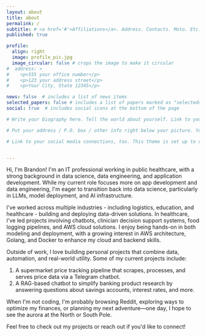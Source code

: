 ```yaml
---
layout: about
title: about
permalink: /
subtitle: # <a href='#'>Affiliations</a>. Address. Contacts. Moto. Etc.
published: true

profile:
  align: right
  image: profile_pic.jpg
  image_circular: false # crops the image to make it circular
#  address: >
#    <p>555 your office number</p>
#    <p>123 your address street</p>
#    <p>Your City, State 12345</p>

news: false  # includes a list of news items
selected_papers: false # includes a list of papers marked as "selected={true}"
social: true  # includes social icons at the bottom of the page

# Write your biography here. Tell the world about yourself. Link to your favorite [subreddit](http://reddit.com). You can put a picture in, too. The code is already in, just name your picture `prof_pic.jpg` and put it in the `img/` folder.

# Put your address / P.O. box / other info right below your picture. You can also disable any these elements by editing `profile` property of the YAML header of your `_pages/about.md`. Edit `_bibliography/papers.bib` and Jekyll will render your [publications page](/al-folio/publications/) automatically.

# Link to your social media connections, too. This theme is set up to use [Font Awesome icons](http://fortawesome.github.io/Font-Awesome/) and [Academicons](https://jpswalsh.github.io/academicons/), like the ones below. Add your Facebook, Twitter, LinkedIn, Google Scholar, or just disable all of them.


---
```


Hi, I'm Brandon! I'm an IT professional working in public healthcare, with a strong background in data science, data engineering, and application development. While my current role focuses more on app development and data engineering, I'm eager to transition back into data science, particularly in LLMs, model deployment, and AI infrastructure.

I've worked across multiple industries - including logistics, education, and healthcare - building and deploying data-driven solutions. In healthcare, I've led projects involving chatbots, clinician decision support systems, food logging pipelines, and AWS cloud solutions. I enjoy being hands-on in both modeling and deployment, with a growing interest in AWS architecture, Golang, and Docker to enhance my cloud and backend skills.

Outside of work, I love building personal projects that combine data, automation, and real-world utility. Some of my current projects include:
1. A supermarket price tracking pipeline that scrapes, processes, and serves price data via a Telegram chatbot.
1. A RAG-based chatbot to simplify banking product research by answering questions about savings accounts, interest rates, and more.

When I'm not coding, I'm probably browsing Reddit, exploring ways to optimize my finances, or planning my next adventure—one day, I hope to see the aurora at the North or South Pole.

Feel free to check out my projects or reach out if you'd like to connect!